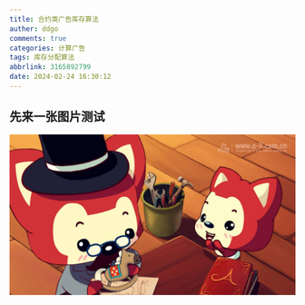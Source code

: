 ```yaml
---
title: 合约类广告库存算法
auther: ddgo
comments: true
categories: 计算广告
tags: 库存分配算法
abbrlink: 3165892799
date: 2024-02-24 16:30:12
---
```


## 先来一张图片测试

![3](合约类广告库存算法/3.jpg)
